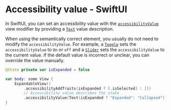 # Accessibility value - SwiftUI

In SwiftUI, you can set an accessibility value with the [`accessibilityValue`](https://developer.apple.com/documentation/swiftui/view/accessibilityvalue(_:)-2bwuz) view modifier by providing a [`Text`](https://developer.apple.com/documentation/swiftui/text) value description.

When using the semantically correct element, you usually do not need to modify the `accessibilityValue`. For example, a [`Toggle`](https://developer.apple.com/documentation/swiftui/toggle) sets the `accessibilityValue` to `On` or `off` and a [`Slider`](https://developer.apple.com/documentation/swiftui/slider) sets the `accessibilityValue` to the current value. If the default value is incorrect or unclear, you can override the value manually.

```swift
@State private var isExpanded = false

var body: some View {
    ExpandableView()
        .accessibilityAddTraits(isExpanded ? [.isSelected] : [])
        // Accessibility value describes the state
        .accessibilityValue(Text(isExpanded ? "Expanded": "Collapsed"))
}
```

